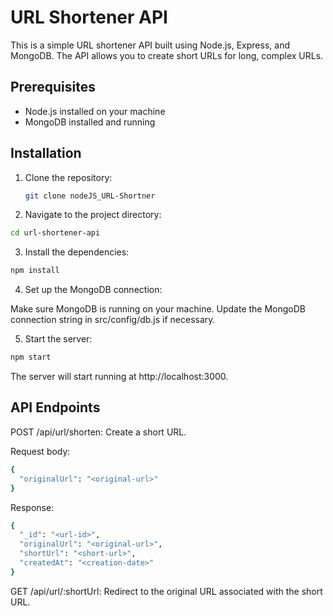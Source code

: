 # URL Shortener API

This is a simple URL shortener API built using Node.js, Express, and MongoDB. The API allows you to create short URLs for long, complex URLs.

## Prerequisites

- Node.js installed on your machine
- MongoDB installed and running

## Installation

1. Clone the repository:

   ```bash
   git clone nodeJS_URL-Shortner

   ```

2. Navigate to the project directory:

```bash
cd url-shortener-api

```

3. Install the dependencies:

```bash
npm install
```

4. Set up the MongoDB connection:

Make sure MongoDB is running on your machine.
Update the MongoDB connection string in src/config/db.js if necessary.

5. Start the server:

```bash
npm start

```

The server will start running at http://localhost:3000.

## API Endpoints

POST /api/url/shorten: Create a short URL.

Request body:

```bash
{
  "originalUrl": "<original-url>"
}
```

Response:

```bash
{
  "_id": "<url-id>",
  "originalUrl": "<original-url>",
  "shortUrl": "<short-url>",
  "createdAt": "<creation-date>"
}
```

GET /api/url/:shortUrl: Redirect to the original URL associated with the short URL.
